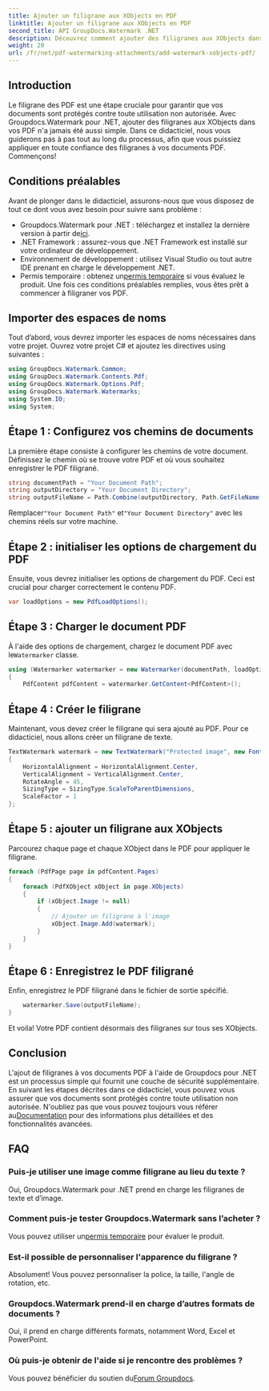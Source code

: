 ```yaml
---
title: Ajouter un filigrane aux XObjects en PDF
linktitle: Ajouter un filigrane aux XObjects en PDF
second_title: API GroupDocs.Watermark .NET
description: Découvrez comment ajouter des filigranes aux XObjects dans un PDF à l'aide de Groupdocs.Watermark pour .NET. Suivez notre guide étape par étape pour une mise en œuvre facile.
weight: 20
url: /fr/net/pdf-watermarking-attachments/add-watermark-xobjects-pdf/
---
```

## Introduction
Le filigrane des PDF est une étape cruciale pour garantir que vos documents sont protégés contre toute utilisation non autorisée. Avec Groupdocs.Watermark pour .NET, ajouter des filigranes aux XObjects dans vos PDF n'a jamais été aussi simple. Dans ce didacticiel, nous vous guiderons pas à pas tout au long du processus, afin que vous puissiez appliquer en toute confiance des filigranes à vos documents PDF. Commençons!
## Conditions préalables
Avant de plonger dans le didacticiel, assurons-nous que vous disposez de tout ce dont vous avez besoin pour suivre sans problème :
-  Groupdocs.Watermark pour .NET : téléchargez et installez la dernière version à partir de[ici](https://releases.groupdocs.com/Watermark/net/).
- .NET Framework : assurez-vous que .NET Framework est installé sur votre ordinateur de développement.
- Environnement de développement : utilisez Visual Studio ou tout autre IDE prenant en charge le développement .NET.
-  Permis temporaire : obtenez un[permis temporaire](https://purchase.groupdocs.com/temporary-license/) si vous évaluez le produit.
Une fois ces conditions préalables remplies, vous êtes prêt à commencer à filigraner vos PDF.
## Importer des espaces de noms
Tout d’abord, vous devrez importer les espaces de noms nécessaires dans votre projet. Ouvrez votre projet C# et ajoutez les directives using suivantes :
```csharp
using GroupDocs.Watermark.Common;
using GroupDocs.Watermark.Contents.Pdf;
using GroupDocs.Watermark.Options.Pdf;
using GroupDocs.Watermark.Watermarks;
using System.IO;
using System;
```
## Étape 1 : Configurez vos chemins de documents
La première étape consiste à configurer les chemins de votre document. Définissez le chemin où se trouve votre PDF et où vous souhaitez enregistrer le PDF filigrané.
```csharp
string documentPath = "Your Document Path";
string outputDirectory = "Your Document Directory";
string outputFileName = Path.Combine(outputDirectory, Path.GetFileName(documentPath));
```
 Remplacer`"Your Document Path"` et`"Your Document Directory"` avec les chemins réels sur votre machine.
## Étape 2 : initialiser les options de chargement du PDF
Ensuite, vous devrez initialiser les options de chargement du PDF. Ceci est crucial pour charger correctement le contenu PDF.
```csharp
var loadOptions = new PdfLoadOptions();
```
## Étape 3 : Charger le document PDF
À l'aide des options de chargement, chargez le document PDF avec le`Watermarker` classe.
```csharp
using (Watermarker watermarker = new Watermarker(documentPath, loadOptions))
{
    PdfContent pdfContent = watermarker.GetContent<PdfContent>();
```
## Étape 4 : Créer le filigrane
Maintenant, vous devez créer le filigrane qui sera ajouté au PDF. Pour ce didacticiel, nous allons créer un filigrane de texte.
```csharp
TextWatermark watermark = new TextWatermark("Protected image", new Font("Arial", 8))
{
    HorizontalAlignment = HorizontalAlignment.Center,
    VerticalAlignment = VerticalAlignment.Center,
    RotateAngle = 45,
    SizingType = SizingType.ScaleToParentDimensions,
    ScaleFactor = 1
};
```
## Étape 5 : ajouter un filigrane aux XObjects
Parcourez chaque page et chaque XObject dans le PDF pour appliquer le filigrane.
```csharp
foreach (PdfPage page in pdfContent.Pages)
{
    foreach (PdfXObject xObject in page.XObjects)
    {
        if (xObject.Image != null)
        {
            // Ajouter un filigrane à l'image
            xObject.Image.Add(watermark);
        }
    }
}
```
## Étape 6 : Enregistrez le PDF filigrané
Enfin, enregistrez le PDF filigrané dans le fichier de sortie spécifié.
```csharp
    watermarker.Save(outputFileName);
}
```
Et voila! Votre PDF contient désormais des filigranes sur tous ses XObjects.
## Conclusion
 L'ajout de filigranes à vos documents PDF à l'aide de Groupdocs pour .NET est un processus simple qui fournit une couche de sécurité supplémentaire. En suivant les étapes décrites dans ce didacticiel, vous pouvez vous assurer que vos documents sont protégés contre toute utilisation non autorisée. N'oubliez pas que vous pouvez toujours vous référer au[Documentation](https://tutorials.groupdocs.com/Watermark/net/) pour des informations plus détaillées et des fonctionnalités avancées.
## FAQ
### Puis-je utiliser une image comme filigrane au lieu du texte ?
Oui, Groupdocs.Watermark pour .NET prend en charge les filigranes de texte et d’image.
### Comment puis-je tester Groupdocs.Watermark sans l’acheter ?
 Vous pouvez utiliser un[permis temporaire](https://purchase.groupdocs.com/temporary-license/) pour évaluer le produit.
### Est-il possible de personnaliser l'apparence du filigrane ?
Absolument! Vous pouvez personnaliser la police, la taille, l'angle de rotation, etc.
### Groupdocs.Watermark prend-il en charge d’autres formats de documents ?
Oui, il prend en charge différents formats, notamment Word, Excel et PowerPoint.
### Où puis-je obtenir de l'aide si je rencontre des problèmes ?
 Vous pouvez bénéficier du soutien du[Forum Groupdocs](https://forum.groupdocs.com/c/watermark/19).